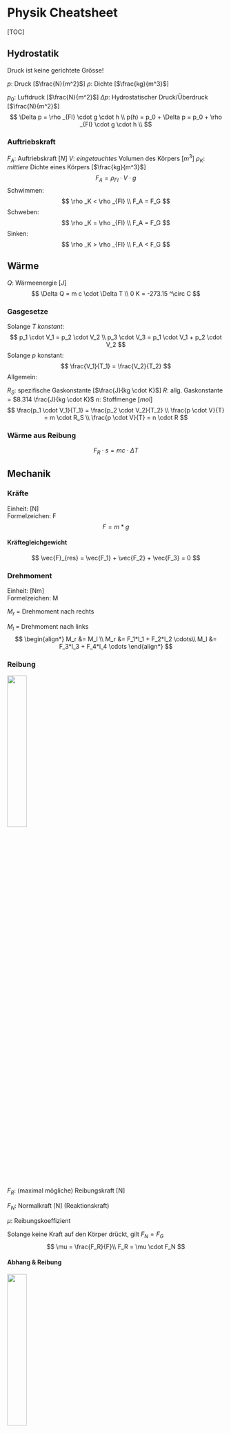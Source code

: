 # Physik Cheatsheet

[TOC]

## Hydrostatik

Druck ist keine gerichtete Grösse!

$p$: Druck [$\frac{N}{m^2}$]
$\rho$: Dichte [$\frac{kg}{m^3}$]

$p_0$: Luftdruck [$\frac{N}{m^2}$]
$\Delta p$: Hydrostatischer Druck/Überdruck [$\frac{N}{m^2}$]
$$
\Delta p = \rho _{Fl} \cdot g \cdot h \\
p(h) = p_0 + \Delta p = p_0 + \rho _{Fl} \cdot g \cdot h \\
$$

### Auftriebskraft

$F_A$: Auftriebskraft [$N$]
$V$: *eingetauchtes* Volumen des Körpers [$m^3$]
$\rho _K$: *mittlere* Dichte eines Körpers [$\frac{kg}{m^3}$]
$$
F_A = \rho _{Fl} \cdot V \cdot g
$$
Schwimmen:
$$
\rho _K < \rho _{Fl} \\
F_A = F_G
$$
Schweben:
$$
\rho _K = \rho _{Fl} \\
F_A = F_G
$$
Sinken:
$$
\rho _K > \rho _{Fl} \\
F_A < F_G
$$

## Wärme

$Q$: Wärmeenergie [$J$]
$$
\Delta Q = m c \cdot \Delta T  \\
0 K = -273.15 ^\circ C
$$

### Gasgesetze

Solange $T$ *konstant*:
$$
p_1 \cdot V_1 = p_2 \cdot V_2 \\
p_3 \cdot V_3 = p_1 \cdot V_1 + p_2 \cdot V_2
$$
Solange $p$ konstant:
$$
\frac{V_1}{T_1} = \frac{V_2}{T_2}
$$
Allgemein:

$R_S$: spezifische Gaskonstante [$\frac{J}{kg \cdot K}$]
$R$: allg. Gaskonstante = $8.314 \frac{J}{kg \cdot K}$
$n$: Stoffmenge [$mol$]
$$
\frac{p_1 \cdot V_1}{T_1} = \frac{p_2 \cdot V_2}{T_2} \\
\frac{p \cdot V}{T} = m \cdot R_S \\
\frac{p \cdot V}{T} = n \cdot R
$$

### Wärme aus Reibung

$$
F_R \cdot s = m c \cdot \Delta T
$$

## Mechanik

### Kräfte

Einheit: [N]<br>Formelzeichen: F
$$
F = m * g
$$

#### Kräftegleichgewicht

$$
\vec{F}_{res} = \vec{F_1} + \vec{F_2} + \vec{F_3} = 0
$$

### Drehmoment

Einheit: [Nm]<br>Formelzeichen: M

$M_r$ = Drehmoment nach rechts

$M_l$ = Drehmoment nach links
$$
\begin{align*}
M_r &= M_l \\
M_r &= F_1*l_1 + F_2*l_2 \cdots\\
M_l &= F_3*l_3 + F_4*l_4 \cdots
\end{align*}
$$

### Reibung

<img style="width: 30%;" src="D:\MEGA\_edu\bms\physics\cheatsheet\friction.png">

$F_R$: (maximal mögliche) Reibungskraft [N]

$F_N$: Normalkraft [N] (Reaktionskraft)

$μ$: Reibungskoeffizient

Solange keine Kraft auf den Körper drückt, gilt $F_N = F_G$
$$
\mu = \frac{F_R}{F}\\
F_R = \mu \cdot F_N
$$

#### Abhang & Reibung

<img style="width: 30%;" src="D:\MEGA\_edu\bms\physics\cheatsheet\inclined_friction.png">

$F_H$: Hangabtriebskraft [N]

$F_{G⊥}$: Kraft senkrecht zur Ablage [N]
$$
\begin{align*}
F_H &= F_G \cdot \sin(\alpha) \\
F_N &= F_{G⊥} = F_G \cdot \cos(\alpha) \\
F_R &= μ \cdot F_N \\
F_R &= μ \cdot F_G \cdot \cos(\alpha)
\end{align*}
$$

Wenn $F_h = F_R$ gilt, gilt auch
$$
FG \cdot \sin(\alpha) = \mu \cdot F_G \cdot \cos(\alpha) \\
\sin(\alpha) = \mu \cdot \cos(\alpha) \\
\mu = \frac{\sin(\alpha)}{\cos(\alpha)} \\
\mu = \tan(\alpha) \\
$$


## Geschwindigkeit

$a$: Beschleunigung [$\frac{m}{s^2}$]

$v$: Geschwindigkeit [$\frac{m}{s}$]

$t$: Zeit [$s$]

$s$: Strecke [m]

**Mit Anfangsgeschwindigkeit**

$v_0$: Anfangsgeschwindigkeit [$\frac{m}{s}$]
$$
v = \sqrt{v_0^2 + 2 a s}\\
v(t) = a t + v_0
$$
**Ohne Anfangsgeschwindigkeit**
$$
v = a t\\
v = \sqrt{2 a s}\\
v = \sqrt{v_0^2 + 2 a s}\\
v = a t
$$

### Beschleunigung

$$
a = \frac{\Delta v}{\Delta t}
$$

### Strecke

$$
s = v \cdot t \\
s = \frac{1}{2} a t^2\\
s(t)= s_0 + v_0 \cdot t + \frac{1}{2} a t^2
$$

### Zeit

$$
t = \frac{s}{v} \\
t = \frac{s}{\overline{v}} = \frac{2s}{v1+v2}
$$

### 2. Newtonsches Axiom

$$
F_{Res}  = ma
$$



## Arbeit

$W$: Arbeit/Energie [$Nm$/$J$/$Ws$]

Arbeit = Kraft (in Wegrichtung) * Strecke
$$
W = F \cdot s
$$

### Leistung

$P$: Leistung [$W$]

Leistung = Kraft (in Wegrichtung) * Geschwindigkeit (* Reibungskoeffizient) pro Zeit
$$
P = \frac{\Delta E}{t} \\
P = F \cdot v \\
P = F \cdot v \cdot \mu
$$


### Wirkungsgrad

Der Wirkungsgrad stellt die Übersetzung von aufgewandter Energie zu gebrauchter Energie dar. Er ist ein Mass der Effizienz.
$$
\eta = \frac{E_{Nutzen}}{E_{Aufwand}}
$$

### Hubarbeit/Potentielle Energie

$$
W_H = F \cdot s = m \cdot g \cdot s = E_{pot}
$$

### Spannarbeit/Federenergie

<img style="width: 30%;" src="D:\MEGA\_edu\bms\physics\cheatsheet\federenergie.png">

$D$: Federkonstante [$\frac{N}{m}$]
$$
F_F = D \cdot \Delta x \\
W_S = \frac{1}{2}D \cdot {\Delta x}^2 = E_F
$$

### Beschleunigungsarbeit/Kinetische Energie

$$
W_B = \frac{1}{2}m \cdot v^2 = E_{kin}
$$

## Horizontaler Wurf

*OHNE* Berücksichtigung des Luftwiderstandes.

<img style="width: 30%;" src="D:\MEGA\_edu\bms\physics\cheatsheet\t_h_v0_phi.png">

$t_F$: Fallzeit [$s$]
$$
h = \frac{1}{2}g \cdot t^2 => t_F = \sqrt{\frac{2h}{g}} \\
x_W = v_0 \cdot t_F \\
v = \sqrt{v_0^2 + v_Z^2} \\
\phi = tan^{-1}(\frac{v_z}{v_0})
$$

### Bezugssystem nach unten

Kann *generell* angewendet werden wenn Objekte *keine* Anfangsposition haben und nach *unten* fallen.

<img style="width: 30%;" src="D:\MEGA\_edu\bms\physics\cheatsheet\h_of_t.png">
$$
h(t) = \frac{1}{2} g t^2 \\
h(t) = v_0t + \frac{1}{2}gt^2 \\
v = \sqrt{2gh} \\
v = \sqrt{v_0^2 + 2gh}
$$
$$
h = \overline{v}t \\
t_F = \sqrt{\frac{2h}{g}}
$$



<img style="width: 30%;" src="D:\MEGA\_edu\bms\physics\cheatsheet\v_of_t.png">
$$
v(t) = gt \\
v(t) = v_0 + gt
$$

### Bezugssystem nach oben

Kann *generell* angewendet werden wenn Objekte *eine* Anfangsposition haben und nach *unten* fallen.

<img style="width: 30%;" src="D:\MEGA\_edu\bms\physics\cheatsheet\z_of_t.png">

$z'$:  Position eines Objekts nach einer bestimmten Fallzeit.
$z''$: Position eines Objekts nach einer bestimmten Fallzeit, das eine Startgeschwindigkeit hat.
$$
z(t)' = z_0 - \frac{1}{2}gt^2 \\
z(t)'' = z_0 + v_0t - \frac{1}{2}gt^2 \\
v = \sqrt{2gh} \\
v = \sqrt{v_0^2 - 2gh}
$$
<img style="width: 30%;" src="D:\MEGA\_edu\bms\physics\cheatsheet\v_of_t2.png">
$$
v(t) = -gt \\
v(t) = v_0 - gt
$$

## Kreisbewegung

<img style="width: 30%;" src="D:\MEGA\_edu\bms\physics\cheatsheet\angular_velocity.png">

$\omega$: Winkelgeschwindigkeit/Kreisfrequenz [$\frac{1}{s}$]
$v$: Bahngeschwindigkeit [$\frac{m}{s}$]
$r$: Bahnradius
$U$: Umfang [$m$]
$T$: Periodendauer [$s$]
$f$: Frequenz der Umdrehung [$\frac{1}{s}$/$Hz$]
$$
\omega = \frac{\Delta \phi}{\Delta t} = \frac{2 \pi}{T} = 2 \pi \cdot f \\
v = \frac{U}{T} = \frac{2 \pi \cdot r}{T} = \omega \cdot r \\
T = \frac{1}{f} \Rightarrow f = \frac{1}{T}
$$
<img style="width: 30%;" src="D:\MEGA\_edu\bms\physics\cheatsheet\angular_force.png">

$a_z$: Anzugsbeschleunigung zum Zentrum [$m/s$]
$F_z$: Anzugskraft zum Zentrum (=$F_R$) [$N$]
$$
a_z = \frac{2\pi \cdot v}{T} = \omega \cdot v = \omega^2 \cdot r = \frac{v^2}{r} \\
\phi = \omega \cdot t \\
F_z = m \cdot a_z
$$

## Schwingungen

| Welle                                             | Stehende Welle                                               |              |
| ------------------------------------------------- | ------------------------------------------------------------ | ------------ |
| Wasserwelle<br />Elektromagnetische Welle (Licht) | Wasserwelle in Resonator<br />Licht in Laserresonator<br />feste Seilwelle | transversal  |
| Schallwelle                                       | Schallwelle in Resonator                                     | longitudinal |

Harmonische Schwingung ist gegeben wenn $F = -D \cdot y$.

### Harmonische Schwingung

$\hat{y}$ / $\hat{x}$: Amplitude [$m$]
$y$ / $x$: (momentane) Auslenkung [$m$]

<img style="width: 30%;" src="D:\MEGA\_edu\bms\physics\cheatsheet\harmonic_ossilation_sine_time.png">
$$
y = \hat{y} \cdot sin(\omega \cdot t) \\
\hat{v} = \omega \cdot \hat{y} \\
\hat{a} = \omega \cdot \hat{v} = \omega^2 \cdot \hat{y}
$$

### Lineare Welle

$k$: Wellenzahl [$\frac{1}{m}$]
$v$ / $c$: Ausbreitungsgeschwindigkeit [$\frac{m}{s}$]
$\lambda$: Wellenlänge [$m$]

<img style="width: 30%;" src="D:\MEGA\_edu\bms\physics\cheatsheet\harmonic_ossilation_sine_distance.png">
$$
k = \frac{2 \cdot \pi}{\lambda} \\
y = \hat{y} \cdot sin(\omega \cdot t \pm k \cdot x) \\
c = \frac{\lambda}{T} = \lambda \cdot f
$$
Der Operand $\pm$  kann geändert werden je nachdem in welche Richtung sich die Welle im Koordinatensystem ausbreitet. $-$ für rechts oder ins positive $x$ und $+$ für links oder ins negative $x$.

### Feder & Pendel

$m$: Masse des schwingenden Körpers [$kg$]
$D$: Federkonstante [$\frac{N}{m}$]
$l$: Pendellänge [$m$]
$$
T = 2\pi\sqrt{\frac{m}{D}} \\
T = 2\pi\sqrt{\frac{l}{g}}
$$

## Elektrizität

$Q$: Ladung [$C$ (Coulomb)]
$I$: Strom [$A$]
$U$: Spannung [$V$]
$$
1C = 6.24 \cdot 10^{18}e \\
I = \frac{\Delta Q}{\Delta t} \\
U = \frac{\Delta W}{\Delta Q}
$$

### Spezifischer Widerstand

$\sigma$: spezifische Leitfähigkeit []
$\rho$: spezifischer Widerstand [$\Omega \cdot m$ / $\Omega \cdot \frac{mm^2}{m}$]
$A$: Fläche Leiter [$m^2$]
$l$: Länge Leiter [$m$]
$$
I = \sigma \cdot \frac{A}{l} \cdot \Delta U \\
\Delta U = \frac{1}{\sigma} \cdot \frac{l}{A} \cdot I \\
\rho = \frac{1}{\sigma} \\
R = \rho \cdot \frac{l}{A}
$$

### Ohmsches Gesetz

$R$: Widerstand [$\Omega$]
$$
U = R \cdot I \Rightarrow R = \frac{U}{I}
$$

### Mehrere Widerstände

<img style="width: 50%;" src="D:\MEGA\_edu\bms\physics\cheatsheet\electricity_serial_parallel.png">

*Seriell*:
$$
I = I_1 = I_2 \\
U = U_1 + U_2 \\
R = R_1 + R_2
$$
*Parallel*:
$$
I = I_1 + I_2 \\
U = U_1 = U_2 \\
R = \frac{1}{\frac{1}{R_1} + \frac{1}{R_2}}
$$

## Acknowledgements

Author(s): d20cay

Last updated: See [changelog](https://d20cay.com/changelog)